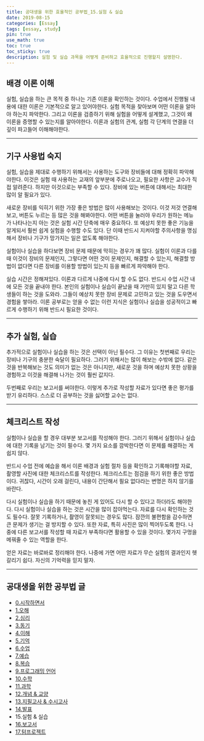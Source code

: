 ```yaml
---
title: 공대생을 위한 효율적인 공부법_15.실험 & 실습
date: 2019-08-15
categories: [Essay]
tags: [essay, study]
pin: true
use_math: true
toc: true
toc_sticky: true
description: 실험 및 실습 과목을 어떻게 준비하고 효율적으로 진행할지 설명한다.
---
```


## __배경 이론 이해__

 실험, 실습을 하는 큰 목적 중 하나는 기존 이론을 확인하는 것이다. 수업에서 진행될 내용에 대한 이론은 기본적으로 알고 있어야한다. 실험 목적을 찾아보며 어떤 이론을 알아야 하는지 파악한다. 그리고 이론을 검증하기 위해 실험을 어떻게 설계했고, 그것이 왜 이론을 증명할 수 있는지를 알아야한다. 이론과 실험의 관계, 실험 각 단계의 연결을 더 깊이 파고들어 이해해야한다.

***

## __기구 사용법 숙지__

실험, 실습을 제대로 수행하기 위해서는 사용하는 도구와 장비들에 대해 정확히 파악해야한다. 이것은 실험 때 사용하는 교재의 앞부분에 주로나오고, 필요한 사항은 교수가 직접 알려준다. 하지만 이것으로는 부족할 수 있다. 장비에 있는 버튼에 대해서는 최대한 많이 알 필요가 있다.

새로운 장비를 익히기 위한 가장 좋은 방법은 많이 사용해보는 것이다. 이것 저것 연결해보고, 버튼도 누르는 등 많은 것을 해봐야한다. 어떤 버튼을 눌러야 우리가 원하는 메뉴가 나타나는지 아는 것은 실험 시간 단축에 매우 중요하다. 또 예상치 못한 좋은 기능을 알게되서 훨씬 쉽게 실험을 수행할 수도 있다. 단 이때 반드시 지켜야할 주의사항을 명심해서 장비나 기구가 망가지는 일은 없도록 해야한다.

실험이나 실습을 하다보면 장비 문제 때문에 막히는 경우가 꽤 많다. 실험이 이론과 다를 때 이것이 장비의 문제인지, 그렇다면 어떤 것이 문제인지, 해결할 수 있는지, 해결할 방법이 없다면 다른 장비를 이용할 방법이 있는지 등을 빠르게 파악해야 한다.

실습 시간은 정해져있다. 이론과 다르게 나중에 다시 할 수도 없다. 반드시 수업 시간 내에 모든 것을 끝내야 한다. 본인의 실험이나 실습이 끝났을 때 가만히 있지 말고 다른 학생들이 하는 것을 도와라. 그들이 예상치 못한 장비 문제로 고민하고 있는 것을 도우면서 경험을 쌓아라. 이론 공부로는 얻을 수 없는 이런 지식은 실험이나 실습을 성공적이고 빠르게 수행하기 위해 반드시 필요한 것이다.

***

## __추가 실험, 실습__

추가적으로 실험이나 실습을 하는 것은 선택이 아닌 필수다. 그 이유는 첫번째로 우리는 장비나 기구의 충분한 숙달이 필요하다. 그러기 위해서는 많이 해보는 수밖에 없다. 같은 것을 반복해보는 것도 의미가 없는 것은 아니지만, 새로운 것을 하며 예상치 못한 상황을 경험하고 이것을 해결해 나가는 것이 훨씬 값지다.

두번째로 우리는 보고서를 써야한다. 이렇게 추가로 작성할 자료가 있다면 좋은 평가를 받기 유리하다. 스스로 더 공부하는 것을 싫어할 교수는 없다.

***

## __체크리스트 작성__

실험이나 실습을 할 경우 대부분 보고서를 작성해야 한다. 그러기 위해서 실험이나 실습에 대한 기록을 남기는 것이 필수다. 몇 가지 요소를 깜박한다면 이 문제를 해결하는 게 쉽지 않다.

반드시 수업 전에 예습을 해서 이론 배경과 실험 절차 등을 확인하고 기록해야할 자료, 촬영할 사진에 대한 체크리스트를 작성한다. 체크리스트는 점검을 하기 위한 좋은 방법이다. 귀찮다, 시간이 오래 걸린다, 내용이 간단해서 필요 없다라는 변명은 하지 않기를 바란다.

다시 실험이나 실습을 하기 때문에 놓친 게 있어도 다시 할 수 있다고 하더라도 해야한다. 다시 실험이나 실습을 하는 것은 시간을 많이 잡아먹는다. 자료를 다시 확인하는 것도 필수다. 잘못 기록하거나, 촬영이 잘못되는 경우도 많다. 잠깐의 불편함을 감수하면 큰 문제가 생기는 걸 방지할 수 있다. 또한 자료, 특히 사진은 많이 찍어두도록 한다. 나중에 다른 보고서를 작성할 때 자료가 부족하다면 활용할 수 있을 것이다. 몇가지 구멍을 메꿔줄 수 있는 역할을 한다.

얻은 자료는 바로바로 정리해야 한다. 나중에 가면 어떤 자료가 무슨 실험의 결과인지 헷갈리기 쉽다. 자신의 기억력을 믿지 말자.

***

## __공대생을 위한 공부법 글__

- [0.시작하면서](https://chalgx.github.io/essay/HowtoStudyforEngineeringStudent0)
- [1.오해](https://chalgx.github.io/essay/HowtoStudyforEngineeringStudent1)
- [2.심리](https://chalgx.github.io/essay/HowtoStudyforEngineeringStudent2)
- [3.동기](https://chalgx.github.io/essay/HowtoStudyforEngineeringStudent3)
- [4.이해](https://chalgx.github.io/essay/HowtoStudyforEngineeringStudent4)
- [5.기억](https://chalgx.github.io/essay/HowtoStudyforEngineeringStudent5)
- [6.수업](https://chalgx.github.io/essay/HowtoStudyforEngineeringStudent6)
- [7.예습](https://chalgx.github.io/essay/HowtoStudyforEngineeringStudent7)
- [8.복습](https://chalgx.github.io/essay/HowtoStudyforEngineeringStudent8)
- [9.프로그래밍 언어](https://chalgx.github.io/essay/HowtoStudyforEngineeringStudent9)
- [10.수학](https://chalgx.github.io/essay/HowtoStudyforEngineeringStudent10)
- [11.과학](https://chalgx.github.io/essay/HowtoStudyforEngineeringStudent11)
- [12.개념 & 교양](https://chalgx.github.io/essay/HowtoStudyforEngineeringStudent12)
- [13.지필고사 & 수시고사](https://chalgx.github.io/essay/HowtoStudyforEngineeringStudent13)
- [14.발표](https://chalgx.github.io/essay/HowtoStudyforEngineeringStudent14)
- 15.실험 & 실습
- [16.보고서](https://chalgx.github.io/essay/HowtoStudyforEngineeringStudent16)
- [17.텀프로젝트](https://chalgx.github.io/essay/HowtoStudyforEngineeringStudent17)
